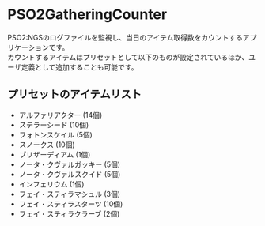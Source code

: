# PSO2GatheringCounter
PSO2:NGSのログファイルを監視し、当日のアイテム取得数をカウントするアプリケーションです。  
カウントするアイテムはプリセットとして以下のものが設定されているほか、ユーザ定義として追加することも可能です。

## プリセットのアイテムリスト
* アルファリアクター (14個)
* ステラーシード (10個)
* フォトンスケイル (5個)
* スノークス (10個)
* ブリザーディアム (1個)
* ノータ・クヴァルガッキー (5個)
* ノータ・クヴァルスクイド (5個)
* インフェリウム (1個)
* フェイ・スティラマシュル (3個)
* フェイ・スティラスターツ (10個)
* フェイ・スティラクラーブ (2個)
